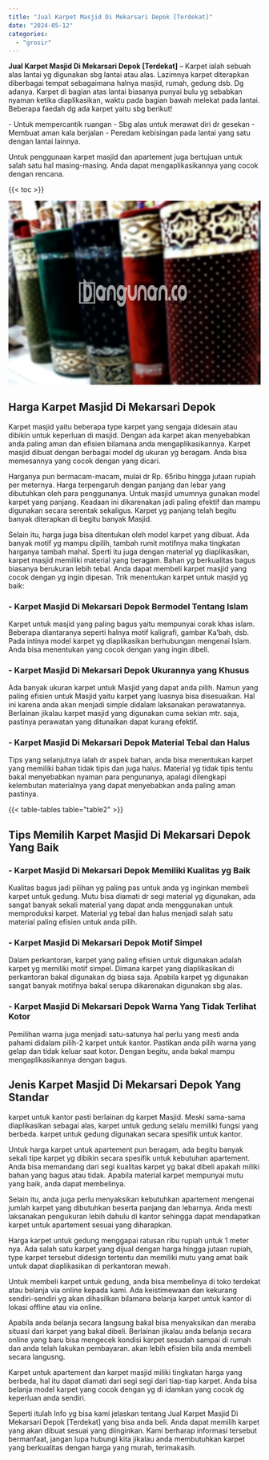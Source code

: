 ```yaml
---
title: "Jual Karpet Masjid Di Mekarsari Depok [Terdekat]"
date: "2024-05-12"
categories: 
  - "grosir"
---
```


**Jual Karpet Masjid Di Mekarsari Depok \[Terdekat\]** – Karpet ialah sebuah alas lantai yg digunakan sbg lantai atau alas. Lazimnya karpet diterapkan diberbagai tempat sebagaimana halnya masjid, rumah, gedung dsb. Dg adanya. Karpet di bagian atas lantai biasanya punyai bulu yg sebabkan nyaman ketika diaplikasikan, waktu pada bagian bawah melekat pada lantai. Beberapa faedah dg ada karpet yaitu sbg berikut!

\- Untuk mempercantik ruangan - Sbg alas untuk merawat diri dr gesekan - Membuat aman kala berjalan - Peredam kebisingan pada lantai yang satu dengan lantai lainnya.

Untuk penggunaan karpet masjid dan apartement juga bertujuan untuk salah satu hal masing-masing. Anda dapat mengaplikasikannya yang cocok dengan rencana.

{{< toc >}}

![Jual Karpet Masjid Di Mekarsari Depok [Terdekat]](/images/grosir-karpet-murah-52.png)

## Harga Karpet Masjid Di Mekarsari Depok

Karpet masjid yaitu beberapa type karpet yang sengaja didesain atau dibikin untuk keperluan di masjid. Dengan ada karpet akan menyebabkan anda paling aman dan efisien bilamana anda mengaplikasikannya. Karpet masjid dibuat dengan berbagai model dg ukuran yg beragam. Anda bisa memesannya yang cocok dengan yang dicari.

Harganya pun bermacam-macam, mulai dr Rp. 65ribu hingga jutaan rupiah per meternya. Harga terpengaruh dengan panjang dan lebar yang dibutuhkan oleh para penggunanya. Untuk masjid umumnya gunakan model karpet yang panjang. Keadaan ini dikarenakan jadi paling efektif dan mampu digunakan secara serentak sekaligus. Karpet yg panjang telah begitu banyak diterapkan di begitu banyak Masjid.

Selain itu, harga juga bisa ditentukan oleh model karpet yang dibuat. Ada banyak motif yg mampu dipilih, tambah rumit motifnya maka tingkatan harganya tambah mahal. Sperti itu juga dengan material yg diaplikasikan, karpet masjid memiliki material yang beragam. Bahan yg berkualitas bagus biasanya berukuran lebih tebal. Anda dapat membeli karpet masjid yang cocok dengan yg ingin dipesan. Trik menentukan karpet untuk masjid yg baik:

### \- Karpet Masjid Di Mekarsari Depok Bermodel Tentang Islam

Karpet untuk masjid yang paling bagus yaitu mempunyai corak khas islam. Beberapa diantaranya seperti halnya motif kaligrafi, gambar Ka’bah, dsb. Pada intinya model karpet yg diaplikasikan berhubungan mengenai Islam. Anda bisa menentukan yang cocok dengan yang ingin dibeli.

### \- Karpet Masjid Di Mekarsari Depok Ukurannya yang Khusus

Ada banyak ukuran karpet untuk Masjid yang dapat anda pilih. Namun yang paling efisien untuk Masjid yaitu karpet yang luasnya bisa disesuaikan. Hal ini karena anda akan menjadi simple didalam laksanakan perawatannya. Berlainan jikalau karpet masjid yang digunakan cuma sekian mtr. saja, pastinya perawatan yang ditunaikan dapat kurang efektif.

### \- Karpet Masjid Di Mekarsari Depok Material Tebal dan Halus

Tips yang selanjutnya ialah dr aspek bahan, anda bisa menentukan karpet yang memiliki bahan tidak tipis dan juga halus. Material yg tidak tipis tentu bakal menyebabkan nyaman para pengunanya, apalagi dilengkapi kelembutan materialnya yang dapat menyebabkan anda paling aman pastinya.

{{< table-tables table="table2" >}}

## Tips Memilih Karpet Masjid Di Mekarsari Depok Yang Baik

### \- Karpet Masjid Di Mekarsari Depok Memiliki Kualitas yg Baik

Kualitas bagus jadi pilihan yg paling pas untuk anda yg inginkan membeli karpet untuk gedung. Mutu bisa diamati dr segi material yg digunakan, ada sangat banyak sekali material yang dapat anda menggunakan untuk memproduksi karpet. Material yg tebal dan halus menjadi salah satu material paling efisien untuk anda pilih.

### \- Karpet Masjid Di Mekarsari Depok Motif Simpel

Dalam perkantoran, karpet yang paling efisien untuk digunakan adalah karpet yg memiliki motif simpel. Dimana karpet yang diaplikasikan di perkantoran bakal digunakan dg biasa saja. Apabila karpet yg digunakan sangat banyak motifnya bakal serupa dikarenakan digunakan sbg alas.

### \- Karpet Masjid Di Mekarsari Depok Warna Yang Tidak Terlihat Kotor

Pemilihan warna juga menjadi satu-satunya hal perlu yang mesti anda pahami didalam pilih-2 karpet untuk kantor. Pastikan anda pilih warna yang gelap dan tidak keluar saat kotor. Dengan begitu, anda bakal mampu mengaplikasikannya dengan bagus.

## Jenis Karpet Masjid Di Mekarsari Depok Yang Standar

karpet untuk kantor pasti berlainan dg karpet Masjid. Meski sama-sama diaplikasikan sebagai alas, karpet untuk gedung selalu memiliki fungsi yang berbeda. karpet untuk gedung digunakan secara spesifik untuk kantor.

Untuk harga karpet untuk apartement pun beragam, ada begitu banyak sekali tipe karpet yg dibikin secara spesifik untuk kebutuhan apartement. Anda bisa memandang dari segi kualitas karpet yg bakal dibeli apakah miliki bahan yang bagus atau tidak. Apabila material karpet mempunyai mutu yang baik, anda dapat membelinya.

Selain itu, anda juga perlu menyaksikan kebutuhkan apartement mengenai jumlah karpet yang dibutuhkan beserta panjang dan lebarnya. Anda mesti laksanakan pengukuran lebih dahulu di kantor sehingga dapat mendapatkan karpet untuk apartement sesuai yang diharapkan.

Harga karpet untuk gedung menggapai ratusan ribu rupiah untuk 1 meter nya. Ada salah satu karpet yang dijual dengan harga hingga jutaan rupiah, type karpet tersebut didesign tertentu dan memiliki mutu yang amat baik untuk dapat diaplikasikan di perkantoran mewah.

Untuk membeli karpet untuk gedung, anda bisa membelinya di toko terdekat atau belanja via online kepada kami. Ada keistimewaan dan kekurang sendiri-sendiri yg akan dihasilkan bilamana belanja karpet untuk kantor di lokasi offline atau via online.

Apabila anda belanja secara langsung bakal bisa menyaksikan dan meraba situasi dari karpet yang bakal dibeli. Berlainan jikalau anda belanja secara online yang baru bisa mengecek kondisi karpet sesudah sampai di rumah dan anda telah lakukan pembayaran. akan lebih efisien bila anda membeli secara langusng.

Karpet untuk apartement dan karpet masjid miliki tingkatan harga yang berbeda, hal itu dapat diamati dari segi segi dari tiap-tiap karpet. Anda bisa belanja model karpet yang cocok dengan yg di idamkan yang cocok dg keperluan anda sendiri.

Seperti itulah Info yg bisa kami jelaskan tentang Jual Karpet Masjid Di Mekarsari Depok \[Terdekat\] yang bisa anda beli. Anda dapat memilih karpet yang akan dibuat sesuai yang diinginkan. Kami berharap informasi tersebut bermanfaat, jangan lupa hubungi kita jikalau anda membutuhkan karpet yang berkualitas dengan harga yang murah, terimakasih.
